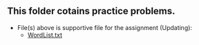## This folder cotains practice problems.
- File(s) above is supportive file for the assignment (Updating):
  - [WordList.txt](https://github.com/spizzkid/cplusplusPractice/blob/master/cs%20132/problems/WordList.txt)
